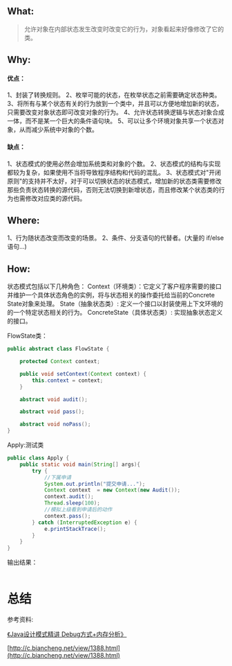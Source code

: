 

## What:

>允许对象在内部状态发生改变时改变它的行为，对象看起来好像修改了它的类。


## Why:
#### 优点：
1、封装了转换规则。 
2、枚举可能的状态，在枚举状态之前需要确定状态种类。 
3、将所有与某个状态有关的行为放到一个类中，并且可以方便地增加新的状态，只需要改变对象状态即可改变对象的行为。 
4、允许状态转换逻辑与状态对象合成一体，而不是某一个巨大的条件语句块。 
5、可以让多个环境对象共享一个状态对象，从而减少系统中对象的个数。

#### 缺点：
1、状态模式的使用必然会增加系统类和对象的个数。 
2、状态模式的结构与实现都较为复杂，如果使用不当将导致程序结构和代码的混乱。 
3、状态模式对"开闭原则"的支持并不太好，对于可以切换状态的状态模式，增加新的状态类需要修改那些负责状态转换的源代码，否则无法切换到新增状态，而且修改某个状态类的行为也需修改对应类的源代码。

## Where:
1、行为随状态改变而改变的场景。 
2、条件、分支语句的代替者。(大量的 if/else 语句...)

## How:

状态模式包括以下几种角色：
Context（环境类）：它定义了客户程序需要的接口并维护一个具体状态角色的实例，将与状态相关的操作委托给当前的Concrete State对象来处理。
State（抽象状态类）: 定义一个接口以封装使用上下文环境的的一个特定状态相关的行为。
ConcreteState（具体状态类）: 实现抽象状态定义的接口。


FlowState类：
```java
public abstract class FlowState {

    protected Context context;

    public void setContext(Context context) {
        this.context = context;
    }

    abstract void audit();

    abstract void pass();

    abstract void noPass();
}

```


Apply:测试类
```java
public class Apply {
    public static void main(String[] args){
        try {
            //下属申请
            System.out.println("提交申请...");
            Context context  = new Context(new Audit());
            context.audit();
            Thread.sleep(100);
            //模拟上级看到申请后的动作
            context.pass();
        } catch (InterruptedException e) {
            e.printStackTrace();
        }
    }
}
```
输出结果：
```java

```


# 总结</a>

参考资料:

[《Java设计模式精讲 Debug方式+内存分析》](https://coding.imooc.com/class/270.html)

[http://c.biancheng.net/view/1388.html](http://c.biancheng.net/view/1388.html)